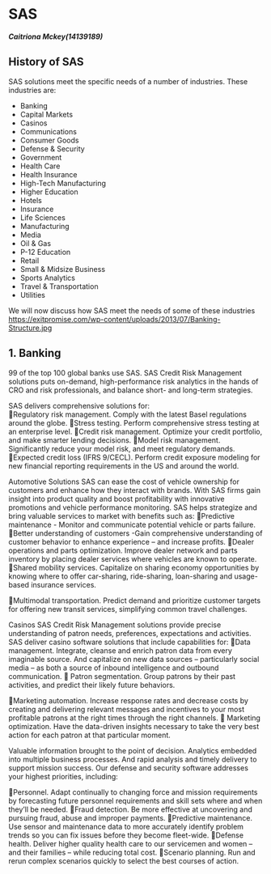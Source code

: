 SAS
============
***Caitriona Mckey(14139189)***
## History of SAS
SAS solutions meet the specific needs of a number of industries. These industries are: 

*  Banking
*  Capital Markets
*  Casinos
*  Communications
*  Consumer Goods
*  Defense & Security
*  Government
*  Health Care
*  Health Insurance
*  High-Tech Manufacturing
*  Higher Education
*  Hotels
*  Insurance
*  Life Sciences
*  Manufacturing
*  Media
*  Oil & Gas
*  P-12 Education
*  Retail
*  Small & Midsize Business
*  Sports Analytics
*  Travel & Transportation
*  Utilities


We will now discuss how SAS meet the needs of some of these industries
https://exitpromise.com/wp-content/uploads/2013/07/Banking-Structure.jpg
## 1. Banking
99 of the top 100 global banks use SAS.
 SAS Credit Risk Management solutions  puts on-demand, high-performance risk analytics in the hands of CRO and risk professionals, and balance short- and long-term strategies.

SAS delivers comprehensive solutions for:  
Regulatory risk management. Comply with the latest Basel regulations around the globe.
Stress testing. Perform comprehensive stress testing at an enterprise level.
Credit risk management. Optimize your credit portfolio, and make smarter lending decisions.
Model risk management. Significantly reduce your model risk, and meet regulatory demands.
Expected credit loss (IFRS 9/CECL). Perform credit exposure modeling for new financial reporting requirements in the US and around the world.

Automotive Solutions
SAS can ease the cost of vehicle ownership for customers and enhance how they interact with brands. With SAS firms gain insight into product quality and boost profitability with innovative promotions and vehicle performance monitoring. SAS helps strategize and bring valuable services to market with benefits such as: 
Predictive maintenance - Monitor and communicate potential vehicle or parts failure.
Better understanding of customers -Gain comprehensive understanding of customer behavior to enhance  experience – and increase profits.
Dealer operations and parts optimization. Improve dealer network and parts inventory by placing dealer services where vehicles are known to operate.
Shared mobility services. Capitalize on sharing economy opportunities by knowing where to offer car-sharing, ride-sharing, loan-sharing and usage-based insurance services.

Multimodal transportation. Predict demand and prioritize customer targets for offering new transit services, simplifying common travel challenges.

Casinos
 SAS Credit Risk Management solutions provide precise understanding of patron needs, preferences, expectations and activities. SAS deliver casino software solutions that include capabilities for:
Data management. Integrate, cleanse and enrich patron data from every imaginable source. And capitalize on new data sources – particularly social media – as both a source of inbound intelligence and outbound communication.

Patron segmentation. Group patrons by their past activities, and predict their likely future behaviors.

Marketing automation. Increase response rates and decrease costs by creating and delivering relevant messages and incentives to your most profitable patrons at the right times through the right channels.

Marketing optimization. Have the data-driven insights necessary to take the very best action for each patron at that particular moment.


Valuable information brought to the point of decision. Analytics embedded into multiple business processes. And rapid analysis and timely delivery to support mission success. Our defense and security software addresses your highest priorities, including:

Personnel. Adapt continually to changing force and mission requirements by forecasting future personnel requirements and skill sets where and when they’ll be needed.
Fraud detection. Be more effective at uncovering and pursuing fraud, abuse and improper payments.
Predictive maintenance. Use sensor and maintenance data to more accurately identify problem trends so you can fix issues before they become fleet-wide.
Defense health. Deliver higher quality health care to our servicemen and women – and their families – while reducing total cost.
Scenario planning. Run and rerun complex scenarios quickly to select the best courses of action.
